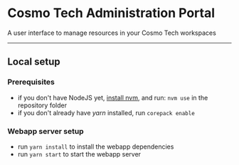 <!-- SPDX-FileCopyrightText: Copyright (C) 2024-2025 Cosmo Tech -->
<!-- SPDX-License-Identifier: LicenseRef-CosmoTech -->

# Cosmo Tech Administration Portal

A user interface to manage resources in your Cosmo Tech workspaces

---

## Local setup

### Prerequisites

- if you don't have NodeJS yet, [install nvm](https://github.com/nvm-sh/nvm?tab=readme-ov-file#installing-and-updating), and run: `nvm use` in the repository folder
- if you don't already have _yarn_ installed, run `corepack enable`

### Webapp server setup
- run `yarn install` to install the webapp dependencies
- run `yarn start` to start the webapp server
